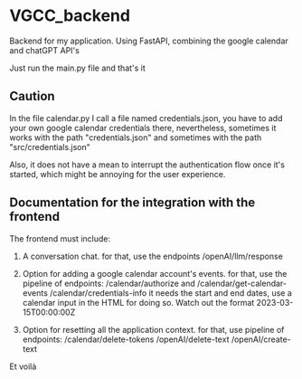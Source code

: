 # VGCC_backend
Backend for my application. Using FastAPI, combining the google calendar and chatGPT API's

Just run the main.py file and that's it

## Caution
In the file calendar.py I call a file named credentials.json, you have to add your own google calendar credentials there, nevertheless, sometimes it works with the path "credentials.json" and sometimes with the path "src/credentials.json"

Also, it does not have a mean to interrupt the authentication flow once it's started, which might be annoying for the user experience.



## Documentation for the integration with the frontend

The frontend must include:

1. A conversation chat.
   for that, use the endpoints /openAI/llm/response

2. Option for adding a google calendar account's events.
   for that, use the pipeline of endpoints:
   /calendar/authorize and
   /calendar/get-calendar-events
   /calendar/credentials-info
   it needs the start and end dates, use a calendar input in the HTML for doing so. Watch out the format 2023-03-15T00:00:00Z

4. Option for resetting all the application context.
   for that, use pipeline of endpoints:
   /calendar/delete-tokens
   /openAI/delete-text
   /openAI/create-text

Et voilà
